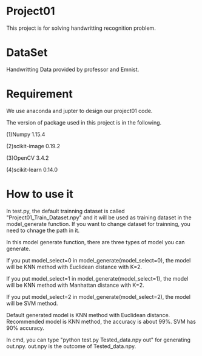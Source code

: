 # Project01
This project is for solving handwritting recognition problem. 
# DataSet
Handwritting Data provided by professor and Emnist.
# Requirement 
We use anaconda and jupter to design our project01 code.

The version of package used in this project is in the following.

(1)Numpy 1.15.4

(2)scikit-image 0.19.2

(3)OpenCV 3.4.2

(4)scikit-learn 0.14.0

# How to use it
In test.py, the default trainning dataset is called "Project01_Train_Dataset.npy" and it will be used as training dataset in the   model_generate function. If you want to change dataset for trainning, you need to chnage the path in it. 

In this model generate function, there are three types of model you can generate. 

If you put model_select=0 in model_generate(model_select=0), the model will be KNN method with Euclidean distance with K=2.

If you put model_select=1 in model_generate(model_select=1), the model will be KNN method with Manhattan distance with K=2.

If you put model_select=2 in model_generate(model_select=2), the model will be SVM method. 

Default generated model is KNN method with Euclidean distance. Recommended model is KNN method, the accuracy is about 99%. SVM has 90% accuracy. 

In cmd, you can type "python test.py Tested_data.npy out" for generating out.npy. out.npy is the outcome of Tested_data.npy.   








